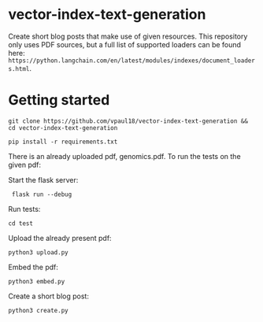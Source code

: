# vector-index-text-generation
Create short blog posts that make use of given resources. This repository only uses PDF sources, but a full list of supported loaders can be found here: `https://python.langchain.com/en/latest/modules/indexes/document_loaders.html`.

# Getting started
`git clone https://github.com/vpaul18/vector-index-text-generation && cd vector-index-text-generation`

`pip install -r requirements.txt`

There is an already uploaded pdf, genomics.pdf. To run the tests on the given pdf:

Start the flask server:


`` flask run --debug``


Run tests:


``cd test``

Upload the already present pdf:


`python3 upload.py`


Embed the pdf:


`python3 embed.py`


Create a short blog post:


`python3 create.py`

